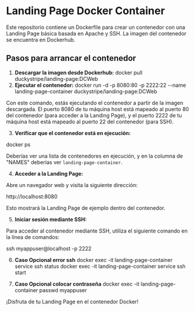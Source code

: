 # Landing Page Docker Container

Este repositorio contiene un Dockerfile para crear un contenedor con una Landing Page básica basada en Apache y SSH. La imagen del contenedor se encuentra en Dockerhub.

## Pasos para arrancar el contenedor

1. **Descargar la imagen desde Dockerhub:**
docker pull duckystripe/landing-page:DCWeb
2. **Ejecutar el contenedor:**
docker run -d -p 8080:80 -p 2222:22 --name landing-page-container duckystripe/landing-page:DCWeb

Con este comando, estás ejecutando el contenedor a partir de la imagen descargada. El puerto 8080 de tu máquina host está mapeado al puerto 80 del contenedor (para acceder a la Landing Page), y el puerto 2222 de tu máquina host está mapeado al puerto 22 del contenedor (para SSH).

3. **Verificar que el contenedor está en ejecución:**

docker ps

Deberías ver una lista de contenedores en ejecución, y en la columna de "NAMES" deberías ver `landing-page-container`.

4. **Acceder a la Landing Page:**

Abre un navegador web y visita la siguiente dirección:

http://localhost:8080


Esto mostrará la Landing Page de ejemplo dentro del contenedor.

5. **Iniciar sesión mediante SSH:**

Para acceder al contenedor mediante SSH, utiliza el siguiente comando en la línea de comandos:

ssh myappuser@localhost -p 2222

6. **Caso Opcional error ssh**
docker exec -it landing-page-container service ssh status
docker exec -it landing-page-container service ssh start

6. **Caso Opcional colocar contraseña**
docker exec -it landing-page-container passwd myappuser

¡Disfruta de tu Landing Page en el contenedor Docker!
